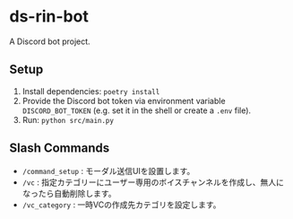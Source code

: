 # ds-rin-bot

A Discord bot project.

## Setup

1. Install dependencies: `poetry install`
2. Provide the Discord bot token via environment variable `DISCORD_BOT_TOKEN` (e.g. set it in the shell or create a `.env` file).
3. Run: `python src/main.py`

## Slash Commands

- `/command_setup` : モーダル送信UIを設置します。
- `/vc` : 指定カテゴリーにユーザー専用のボイスチャンネルを作成し、無人になったら自動削除します。
- `/vc_category` : 一時VCの作成先カテゴリを設定します。
